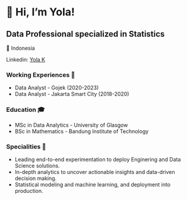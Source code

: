 # 👋 Hi, I’m Yola!

## Data Professional specialized in Statistics
📍 Indonesia

Linkedin: [Yola K](www.linkedin.com/in/yolakamalita)

### Working Experiences 🎒
- Data Analyst - Gojek (2020-2023)
- Data Analyst - Jakarta Smart City (2018-2020)

### Education 🎓
- MSc in Data Analytics - University of Glasgow
- BSc in Mathematics - Bandung Institute of Technology

### Specialities 🚀
- Leading end-to-end experimentation to deploy Enginering and Data Science solutions.
- In-depth analytics to uncover actionable insights and data-driven decision making.
- Statistical modeling and machine learning, and deployment into production.



